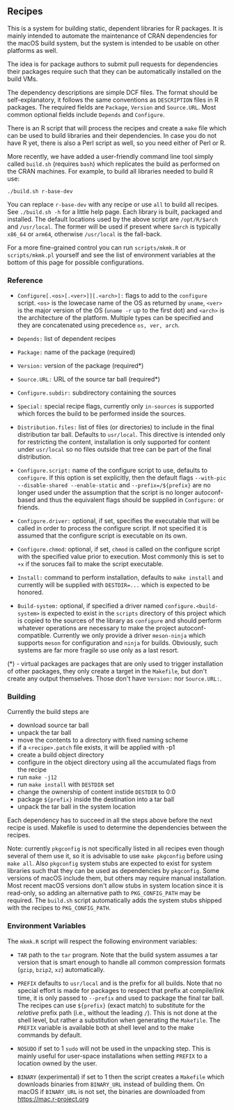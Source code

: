 ## Recipes

This is a system for building static, dependent libraries
for R packages. It is mainly intended to automate the maintenance of
CRAN dependencies for the macOS build system, but the system is intended
to be usable on other platforms as well.

The idea is for package authors to submit pull requests for
dependencies their packages require such that they can be
automatically installed on the build VMs.

The dependency descriptions are simple DCF files. The format should be
self-explanatory, it follows the same conventions as `DESCRIPTION`
files in R packages. The required fields are `Package`, `Version` and
`Source.URL`. Most common optional fields include `Depends` and
`Configure`.

There is an R script that will process the recipes and create a `make`
file which can be used to build libraries and their dependencies. In
case you do not have R yet, there is also a Perl script as well, so
you need either of Perl or R.

More recently, we have added a user-friendly command line tool simply
called `build.sh` (requires `bash`) which replicates the build as
performed on the CRAN machines. For example, to build all libraries
needed to build R use:

    ./build.sh r-base-dev

You can replace `r-base-dev` with any recipe or use `all` to build 
all recipes. See `./build.sh -h` for a little help page. 
Each library is built, packaged and installed. The
default locations used by the above script are `/opt/R/$arch` and
`/usr/local`. The former will be used if present where `$arch` is
typically `x86_64` or `arm64`, otherwise `/usr/local` is the
fall-back.

For a more fine-grained control you can run `scripts/mkmk.R` or
`scripts/mkmk.pl` yourself and see the list of environment
variables at the bottom of this page for possible configurations.

### Reference

 * `Configure[.<os>[.<ver>]][.<arch>]:` flags to add to the `configure`
   script. `<os>` is the lowecase name of the OS as returned by
   `uname`, `<ver>` is the major version of the OS (`uname -r` up
   to the first dot) and `<arch>` is the architecture of the
   platform. Multiple types can be specified and they are concatenated
   using precedence `os, ver, arch`.

 * `Depends:` list of dependent recipes

 * `Package:` name of the package (required)

 * `Version:` version of the package (required*)

 * `Source.URL:` URL of the source tar ball (required*)

 * `Configure.subdir:` subdirectory containing the sources

 * `Special:` special recipe flags, currently only `in-sources` is
   supported which forces the build to be performed inside the
   sources.

 * `Distribution.files:` list of files (or directories) to include
   in the final distribution tar ball. Defaults to `usr/local`.
   This directive is intended only for restricting the content,
   installation is only supported for content under `usr/local`
   so no files outside that tree can be part of  the final
   distribution.

 * `Configure.script:` name of the configure script to use,
   defaults to `configure`. If this option is set explicitly,
   then the default flags `--with-pic --disable-shared --enable-static`
   and `--prefix=/${prefix}` are no longer used under the assumption
   that the script is no longer autoconf-based and thus the equivalent
   flags should be supplied in `Configure:` or friends.

 * `Configure.driver:` optional, if set, specifies the executable
   that will be called in order to process the configure script.
   If not specified it is assumed that the configure script is
   executable on its own.

 * `Configure.chmod`: optional, if set, `chmod` is called on the
   configure script with the specified value prior to execution. 
   Most commonly this is set to `+x` if the soruces fail to make the
   script executable.

 * `Install:` command to perform installation, defaults to
   `make install` and currently will be supplied with
   `DESTDIR=...` which is expected to be honored.

 * `Build-system:` optional, if specified a driver named
   `configure.<build-system>` is expected to exist in
   the `scripts` directory of this project which is copied
   to the sources of the library as `configure` and should perform
   whatever operations are necessary to make the project
   autoconf-compatible. Currently we only provide a driver
   `meson-ninja` which supports `meson` for configuration and
   `ninja` for builds. Obviously, such systems are far more fragile
   so use only as a last resort.

(*) - virtual packages are packages that are only used to trigger
installation of other packages, they only create a target in the
`Makefile`, but don't create any output themselves.
Those don't have `Version:` nor `Source.URL:`.

### Building

Currently the build steps are

 * download source tar ball
 * unpack the tar ball
 * move the contents to a directory with fixed naming scheme
 * if a `<recipe>.patch` file exists, it will be applied with -p1
 * create a build object directory
 * configure in the object directory using all the accumulated flags
   from the recipe
 * run `make -j12`
 * run `make install` with `DESTDIR` set
 * change the ownership of content instide `DESTDIR` to 0:0
 * package `${prefix}` inside the destination into a tar ball
 * unpack the tar ball in the system location

Each dependency has to succeed in all the steps above before the next
recipe is used. Makefile is used to determine the dependencies between
the recipes.

Note: currently `pkgconfig` is not specifically listed in all recipes
even though several of them use it, so it is advisable to use `make
pkgconfig` before using `make all`. Also `pkgconfig` system stubs are
expected to exist for system libraries such that they can be used as
dependencies by `pkgconfig`. Some versions of macOS include them, but
others may require manual installation. Most recent macOS versions don't
allow stubs in system location since it is read-only, so adding an
alternative path to `PKG_CONFIG_PATH` may be required. The
`build.sh` script automatically adds the system stubs shipped with
the recipes to `PKG_CONFIG_PATH`.

### Environment Variables

The `mkmk.R` script will respect the following environment variables:

 * `TAR` path to the `tar` program. Note that the build system assumes
   a tar version that is smart enough to handle all common compression
   formats (`gzip`, `bzip2`, `xz`) automatically.

 * `PREFIX` defaults to `usr/local` and is the prefix for all builds.
   Note that no special effort is made for packages to respect that
   prefix at compile/link time, it is only passed to `--prefix` and
   used to package the final tar ball. The recipes can use
   `${prefix}` (exact match) to substitute for the _relative_ prefix
   path (i.e., without the leading `/`). This is not done at the shell
   level, but rather a substitution when generating the `Makefile`.
   The `PREFIX` variable is available both at shell level and to the
   make commands by default.

 * `NOSUDO` if set to 1 `sudo` will not be used in the
   unpacking step. This is mainly useful for user-space
   installations when setting `PREFIX` to a location owned by the
   user.

 * `BINARY` (experimental) if set to 1 then the script creates a
   `Makefile` which downloads binaries from `BINARY_URL` instead of
   building them. On macOS if `BINARY_URL` is not set, the binaries
   are downloaded from https://mac.r-project.org
 
